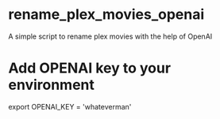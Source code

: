 # rename_plex_movies_openai
A simple script to rename plex movies with the help of OpenAI

# Add OPENAI key to your environment
export OPENAI_KEY = 'whateverman'
